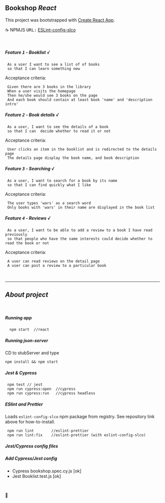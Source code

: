 ## Bookshop _React_

This project was bootstrapped with [Create React App](https://github.com/facebook/create-react-app).

:coffee: NPMJS <kbd>URL:</kbd>  <a href="https://www.npmjs.
com/package/eslint-config-slco" title="ESLint-config-slco"
target="_blank">ESLint-config-slco</a>

<br />

##### Feature <kbd>1</kbd> - Booklist √

```
 As a user I want to see a list of of books 
 so that I can learn something new
```

Acceptance criteria:

```
 Given there are 3 books in the library
 When a user visits the homepage
 Then he/she would see 3 books on the page
 And each book should contain at least book 'name' and 'description intro'
```

##### Feature <kbd>2</kbd> - Book details √

```
 As a user, I want to see the details of a book 
 so that I can  decide whether to read it or not
```

Acceptance criteria:

```
 User clicks an item in the booklist and is redirected to the details page
 The details page display the book name, and book description
```

##### Feature <kbd>3</kbd> - Searching √

```
 As a user, I want to search for a book by its name 
 so that I can find quickly what I like
```

Acceptance criteria:

```
 The user types 'wars' as a search word
 Only books with 'wars' in their name are displayed in the book list
```

##### Feature <kbd>4</kbd> - Reviews √

```
 As a user, I want to be able to add a review to a book I have read previously
 so that people who have the same interests could decide whether to read the book or not
```

Acceptance criteria:

```
 A user can read reviews on the detail page 
 A user can post a review to a particular book 
```

<br />

<hr />


## _About project_

<br />

##### Running _app_

```test
  npm start  //react
 ```


##### Running _json-server_
 
CD to stubServer and type

 ```text
 npm install && npm start
```

##### _Jest & Cypress_

```text
 npm test // jest
 npm run cypress:open  //cypress
 npm run cypress:run   //cypress headless
 ```

##### ESlint and _Prettier_

Loads `eslint-config-slco` npm package from registry. See repository link above
for how-to-install.

```text
 npm run lint        //eslint-prettier
 npm run lint:fix    //eslint-prettier (with eslint-config-slco)
```

##### Jest/Cypress config files

##### Add Cypress/Jest config
- Cypress bookshop.spec.cy.js [ok]
- Jest Booklist.test.js [ok]


<br />


:100:
